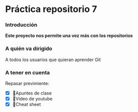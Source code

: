 # Práctica repositorio 7
### Introducción 
**Este proyecto nos permite una vez más con los repositorios** 

### A quién va dirigido
A todos los usuarios que quieran aprender Git

### A tener en cuenta 
Repasar previmiente:
-[x] 📝Apuntes de clase 
-[x] 📝Vídeo de youtube 
-[x] 📝Cheat  sheet 
